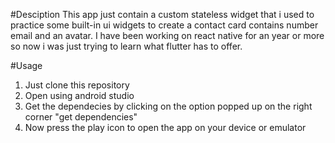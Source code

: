 #Desciption 
This app just contain a custom stateless widget that i used to practice some built-in ui widgets to create a contact card contains number email and an avatar. I have been working on react native for an year or more so now i was just trying to learn what flutter has to offer.

#Usage
  1. Just clone this repository
  2. Open using android studio
  3. Get the dependecies by clicking on the option popped up on the right corner "get dependencies"
  4. Now press the play icon to open the app on your device or emulator
